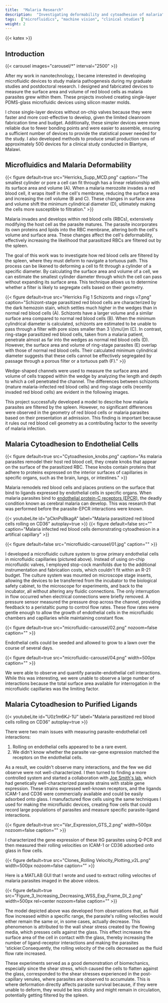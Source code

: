 ```yaml
---
title:  "Malaria Research"
description:  "Investigating deformability and cytoadhesion of malaria"
tags:  ["microfluidics", "machine vision", "clinical studies"]
weight: 2
---
```

{{< katex >}}
## Introduction

{{< carousel images="carousel/*" interval="2500" >}}


After my work in nanotechnology, I became interested in developing microfluidic devices to study malaria pathogenesis during my graduate studies and postdoctoral research. I designed and fabricated devices to measure the surface area and volume of red blood cells as malaria parasites grew within them. These projects involved creating single-layer PDMS-glass microfluidic devices using silicon master molds.

I chose single-layer devices without on-chip valves because they were faster and more cost-effective to develop, given the limited cleanroom fabrication time and budget. Additionally, these simpler devices were more reliable due to fewer bonding points and were easier to assemble, ensuring a sufficient number of devices to provide the statistical power needed for the study. I also developed methods to produce small production runs of approximately 500 devices for a clinical study conducted in Blantyre, Malawi.


## Microfluidics and Malaria Deformability

{{< figure
    default=true
    src="Herricks_Supp_MCD.png"
    caption="The smallest cylinder or pore a cell can fit through has a linear relationship with its surface area and volume (A). When a malaria merozoite invades a red blood cell, it wraps itself in the cell's membrane, reducing the surface area and increasing the cell volume (B and C). These changes in surface area and volume shift the minimum cylindrical diameter (D), ultimately making the cells more susceptible to filtration."
    >}}


Malaria invades and develops within red blood cells (RBCs), extensively modifying the host cell as the parasite matures. The parasite incorporates its own proteins and lipids into the RBC membrane, altering both the cell's volume and surface area. These changes affect the cell's deformability, effectively increasing the likelihood that parasitized RBCs are filtered out by the spleen.

The goal of this work was to investigate how red blood cells are filtered by the spleen, where they must deform to navigate a tortuous path. This process can be likened to deforming a cell to fit through a cylinder of a specific diameter. By calculating the surface area and volume of a cell, we can estimate the smallest cylinder diameter through which the cell can pass without expanding its surface area. This technique allows us to determine whether a filter is likely to segregate cells based on their geometry.

{{< figure
    default=true
    src="Herricks Fig 1 Schizonts and rings v7.png"
    caption="Schizont-stage parasitized red blood cells are characterized by the dark hemozoin stain, which settles much higher in the wedges than in normal red blood cells (A). Schizonts have a larger volume and a similar surface area compared to normal red blood cells (B). When the minimum cylindrical diameter is calculated, schizonts are estimated to be unable to pass through a filter with pore sizes smaller than 3 \\(\mu\\)m (C).  In contrast, ring-stage parasitized red blood cells, taken from a malaria patient, penetrate almost as far into the wedges as normal red blood cells (D). However, the surface area and volume of ring-stage parasites (E) overlap with those of normal red blood cells. Their calculated minimum cylindrical diameter suggests that these cells cannot be effectively segregated by passage through a porous filter or a tortuous path (F)."
    >}}


Wedge-shaped channels were used to measure the surface area and volume of cells trapped within the wedge by analyzing the length and depth to which a cell penetrated the channel. The differences between schizonts (mature malaria-infected red blood cells) and ring-stage cells (recently invaded red blood cells) are evident in the following images.

This project successfully developed a model to describe how malaria parasites are filtered by the spleen. However, no significant differences were observed in the geometry of red blood cells or malaria parasites based on their presentation at admission. This finding is important because it rules out red blood cell geometry as a contributing factor to the severity of malaria infection.

## Malaria Cytoadhesion to Endothelial Cells

{{< figure
    default=true
    src="Cytoadhesion_knobs.png"
    caption="As malaria parasites remodel their host red blood cell, they create knobs that appear on the surface of the parasitized RBC. These knobs contain proteins that adhere to proteins expressed on the interior surfaces of capillaries in specific organs, such as the brain, lungs, or intestines."
    >}}

Malaria remodels red blood cells and places protiens on the surface that bind to ligands expressed by endothelial cells in specific organs.  When malaria parasites bind to [endothelial protein-C receptors (EPCR)](https://doi.org/10.1073/pnas.1524294113), the deadly condition known as cerebral malaria can develop.  This was research that was performed before the parasite-EPCR interactions were known.  

{{< youtubeLite id="pCknPsBkagA" label="Malaria parasitized red blood cells rolling on CD36" autoplay=true >}}
{{< figure default=false  src="" 
    caption="Malaria infected red blood cells demonstrating cytoadhesion in a artifical capillary"
    >}}


{{< figure default=false  src="microfluidic-carousel/01.jpg" 
    caption=""
    >}}

I developed a microfluidic culture system to grow primary endothelial cells in microfluidic capillaries (pictured above). Instead of using on-chip microfluidic valves, I employed stop-cock manifolds due to the additional instrumentation and fabrication costs, which couldn't fit within an R-21 budget. The culture system was mounted on microscope stage inserts, allowing the devices to be transferred from the incubator to the biological safety cabinet, to the microscope for experiments, and back to the incubator, all without altering any fluidic connections. The only interruption in flow occurred when electrical connections were briefly removed. A pressure sensor measured the pressure drop across the channel, providing feedback to a peristaltic pump to control flow rates. These flow rates were gentle enough to allow the growth of endothelial cells in the microfluidic chambers and capillaries while maintaining constant flow.

{{< figure default=true  src="microfluidic-carousel/02.png" 
    nozoom=false
    caption=""
    >}}

Endothelial cells could be seeded and allowed to grow to a lawn over the course of several days.

{{< figure default=true  src="microfluidic-carousel/04.png" 
    width=500px
    caption=""
    >}}

We were able to observe and quantify parasite-endothelial cell interactions. While this was interesting, we were unable to observe a large number of interactions because the total surface area available for interrogation in the microfluidic capillaries was the limiting factor.

## Malaria Cytoadhesion to Purified Ligands

{{< youtubeLite id="U0z1m6KJ-1U" label="Malaria parasitized red blood cells rolling on CD36" autoplay=true >}}


There were two main issues with measuring parasite-endothelial cell interactions:

1.  Rolling on endothelial cells appeared to be a rare event.
2.  We didn't know whether the parasite var-gene expression matched the receptors on the endothelial cells.

As a result, we couldn't observe many interactions, and the few we did observe were not well-characterized. I then turned to finding a more controlled system and started a collaboration with [Joe Smith's lab](https://scdotorgproduction2.azurewebsites.net/research/centers-programs/global-infectious-disease-research/research-areas-and-labs/smith-lab/), which had genetically well-characterized parasite strains with stable gene expression. These strains expressed well-known receptors, and the ligands ICAM-1 and CD36 were commercially available and could be easily adsorbed onto glass. I manufactured flow cells using the same techniques I used for making the microfluidic devices, creating flow cells that could record large populations of parasites and measure specific parasite-ligand interactions.


{{< figure default=true  src="Var_Expression_GTS_2.png" 
    width=500px
    nozoom=false
    caption=""
    >}}

I characterized the gene expression of these ItG parasites using Q-PCR and then measured their rolling velocities on ICAM-1 or CD36 adsorbed onto glass in flow cells.

{{< figure default=true  src="Clones_Rolling Velocity_Plotting_v2L.png" 
    width=500px
    nozoom=false
    caption=""
    >}}

Here is a MATLAB GUI that I wrote and used to extract rolling velocites of malaria parasites imaged in the above videos.  

{{< figure default=true  src="Figure_3_Increasing_Decreasing_WSS_Exp_Frame_DI_2.png" 
    width=500px
    rel=center
    nozoom=false
    caption=""
    >}}

The model depicted above was developed from observations that, as fluid flow increased within a specific range, the parasite's rolling velocities would either remain the same or, in some cases, actually decrease. This phenomenon is attributed to the wall shear stress created by the flowing media, which presses cells against the glass. This effect increases the surface area of the cell in contact with the glass, thereby increasing the number of ligand-receptor interactions and making the parasites 'stickier.Consequently, the rolling velocity of the cells decreased as the fluid flow rate increased.

These experiments served as a good demonstration of biomechanics, especially since the shear stress, which caused the cells to flatten against the glass, corresponded to the shear stresses experienced in the post-capillary venules, where parasites are observed to accumulate. This is where deformation directly affects parasite survival because, if they were unable to deform, they would be less sticky and might remain in circulation, potentially getting filtered by the spleen.
